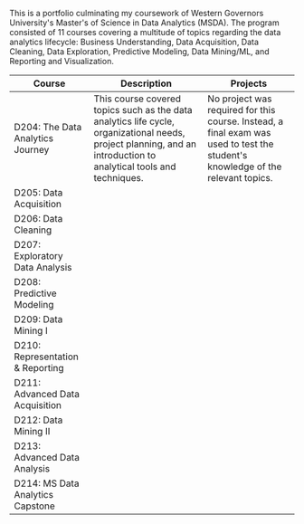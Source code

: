 This is a portfolio culminating my coursework of Western Governors University's Master's of Science in Data Analytics (MSDA). The program consisted of 11 courses covering a multitude of topics regarding the data analytics lifecycle: Business Understanding, Data Acquisition, Data Cleaning, Data Exploration, Predictive Modeling, Data Mining/ML, and Reporting and Visualization. 


| Course  | Description  |  Projects |
|---|---|---|
| D204: The Data Analytics Journey  | This course covered topics such as the data analytics life cycle, organizational needs, project planning, and an introduction to analytical tools and techniques.  | No project was required for this course. Instead, a final exam was used to test the student's knowledge of the relevant topics.  |  
| D205: Data Acquisition  |   |   |   
| D206: Data Cleaning  |   |   | 
| D207: Exploratory Data Analysis  |   |   | 
| D208: Predictive Modeling  |   |   | 
| D209: Data Mining I  |   |   | 
| D210: Representation & Reporting  |   |   | 
| D211: Advanced Data Acquisition  |   |   | 
| D212: Data Mining II  |   |   | 
| D213: Advanced Data Analysis  |   |   | 
| D214: MS Data Analytics Capstone  |   |   | 
